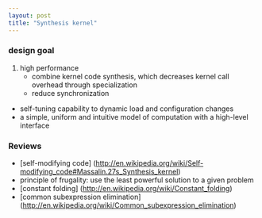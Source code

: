 ```yaml
---
layout: post
title: "Synthesis kernel"
---
```


### design goal
1. high performance
    * combine kernel code synthesis, which decreases kernel call overhead through specialization
    * reduce synchronization
- self-tuning capability to dynamic load and configuration changes
- a simple, uniform and intuitive model of computation with a high-level interface


### Reviews
* [self-modifying code] (http://en.wikipedia.org/wiki/Self-modifying_code#Massalin.27s_Synthesis_kernel)
* principle of frugality: use the least powerful solution to a given problem
* [constant folding] (http://en.wikipedia.org/wiki/Constant_folding)
* [common subexpression elimination] (http://en.wikipedia.org/wiki/Common_subexpression_elimination)
